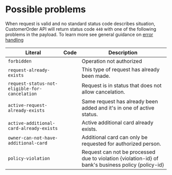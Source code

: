    
Possible problems
=================

When request is valid and no standard status code describes situation, CustomerOrder API will return status code `440` with one of the following problems in the payload. 
To learn more see general guidance on [error handling]()


Literal 				                                     	| Code 	 | Description
----------------------------------------------------------------|--------|----------------------------------------
`forbidden`														|		 | Operation not authorized
`request-already-exists`			            				| 		 | This type of request has already been made.
`request-status-not-eligible-for-cancelation`              		| 		 | Request is in status that does not allow cancelation.
`active-request-already-exists`			            		 	| 		 | Same request has already been added and it's in one of active status.
`active-additional-card-already-exists`		           		 	| 		 | Active additional card already exists.
`owner-can-not-have-additional-card`							| 		 | Additional card can only be requested for authorized person.
`policy-violation`												|		 | Request can not be processed due to violation {violation-id} of bank's business policy {policy-id}

